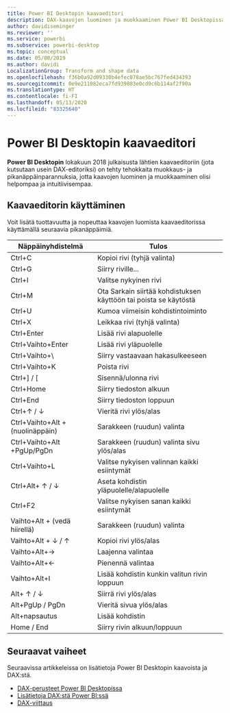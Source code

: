```yaml
---
title: Power BI Desktopin kaavaeditori
description: DAX-kaavojen luominen ja muokkaaminen Power BI Desktopissa
author: davidiseminger
ms.reviewer: ''
ms.service: powerbi
ms.subservice: powerbi-desktop
ms.topic: conceptual
ms.date: 05/08/2019
ms.author: davidi
LocalizationGroup: Transform and shape data
ms.openlocfilehash: f36b0a92d09330b4efec078ae5bc767fed434393
ms.sourcegitcommit: 0e9e211082eca7fd939803e0cd9c6b114af2f90a
ms.translationtype: HT
ms.contentlocale: fi-FI
ms.lasthandoff: 05/13/2020
ms.locfileid: "83325640"
---
```

# <a name="formula-editor-in-power-bi-desktop"></a>Power BI Desktopin kaavaeditori

**Power BI Desktopin** lokakuun 2018 julkaisusta lähtien kaavaeditoriin (jota kutsutaan usein DAX-editoriksi) on tehty tehokkaita muokkaus- ja pikanäppäinparannuksia, jotta kaavojen luominen ja muokkaaminen olisi helpompaa ja intuitiivisempaa. 

## <a name="using-the-formula-editor"></a>Kaavaeditorin käyttäminen

Voit lisätä tuottavuutta ja nopeuttaa kaavojen luomista kaavaeditorissa käyttämällä seuraavia pikanäppäimiä.


|Näppäinyhdistelmä  |Tulos  |
|---------|---------|
|Ctrl+C  | Kopioi rivi (tyhjä valinta) |
|Ctrl+G  |Siirry riville... |
|Ctrl+I  |Valitse nykyinen rivi  |
|Ctrl+M  |Ota Sarkain siirtää kohdistuksen käyttöön tai poista se käytöstä |
|Ctrl+U  |Kumoa viimeisin kohdistintoiminto  |
|Ctrl+X   | Leikkaa rivi (tyhjä valinta) |
|Ctrl+Enter  |Lisää rivi alapuolelle  |
|Ctrl+Vaihto+Enter  |Lisää rivi yläpuolelle  |
|Ctrl+Vaihto+\  |Siirry vastaavaan hakasulkeeseen  |
|Ctrl+Vaihto+K  |Poista rivi  |
|Ctrl+] / [  |Sisennä/ulonna rivi  |
|Ctrl+Home  |Siirry tiedoston alkuun  |
|Ctrl+End  |Siirry tiedoston loppuun  |
|Ctrl+↑ / ↓   |Vieritä rivi ylös/alas  |
|Ctrl+Vaihto+Alt + (nuolinäppäin)  |Sarakkeen (ruudun) valinta  |
|Ctrl+Vaihto+Alt +PgUp/PgDn  |Sarakkeen (ruudun) valinta sivu ylös/alas |
|Ctrl+Vaihto+L  |Valitse nykyisen valinnan kaikki esiintymät |
|Ctrl+Alt+ ↑ / ↓  |Aseta kohdistin yläpuolelle/alapuolelle  |
|Ctrl+F2  |Valitse nykyisen sanan kaikki esiintymät | 
|Vaihto+Alt + (vedä hiirellä) |Sarakkeen (ruudun) valinta  |
|Vaihto+Alt + ↓ / ↑  |Kopioi rivi ylös/alas  |
|Vaihto+Alt+→  |Laajenna valintaa  |
|Vaihto+Alt+←  |Pienennä valintaa |
|Vaihto+Alt+I  |Lisää kohdistin kunkin valitun rivin loppuun |
|Alt+ ↑ / ↓  | Siirrä rivi ylös/alas |
|Alt+PgUp / PgDn  |Vieritä sivua ylös/alas  |
|Alt+napsautus  |Lisää kohdistin  |
|Home / End  |Siirry rivin alkuun/loppuun  |

## <a name="next-steps"></a>Seuraavat vaiheet

Seuraavissa artikkeleissa on lisätietoja Power BI Desktopin kaavoista ja DAX:stä.

* [DAX-perusteet Power BI Desktopissa](desktop-quickstart-learn-dax-basics.md)
* [Lisätietoja DAX:stä Power BI:ssä](https://docs.microsoft.com/power-bi/guided-learning/introductiontodax?tutorial-step=1)
* [DAX-viittaus](https://msdn.microsoft.com/query-bi/dax/data-analysis-expressions-dax-reference)

